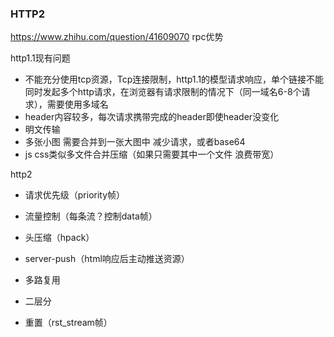 ### HTTP2

https://www.zhihu.com/question/41609070 rpc优势

http1.1现有问题

- 不能充分使用tcp资源，Tcp连接限制，http1.1的模型请求响应，单个链接不能同时发起多个http请求，在浏览器有请求限制的情况下（同一域名6-8个请求），需要使用多域名
- header内容较多，每次请求携带完成的header即使header没变化
- 明文传输
- 多张小图 需要合并到一张大图中 减少请求，或者base64
- js css类似多文件合并压缩（如果只需要其中一个文件 浪费带宽）

http2

- 请求优先级（priority帧）

- 流量控制（每条流？控制data帧）

- 头压缩（hpack）

- server-push（html响应后主动推送资源）

- 多路复用

- 二层分

- 重置（rst_stream帧）

  